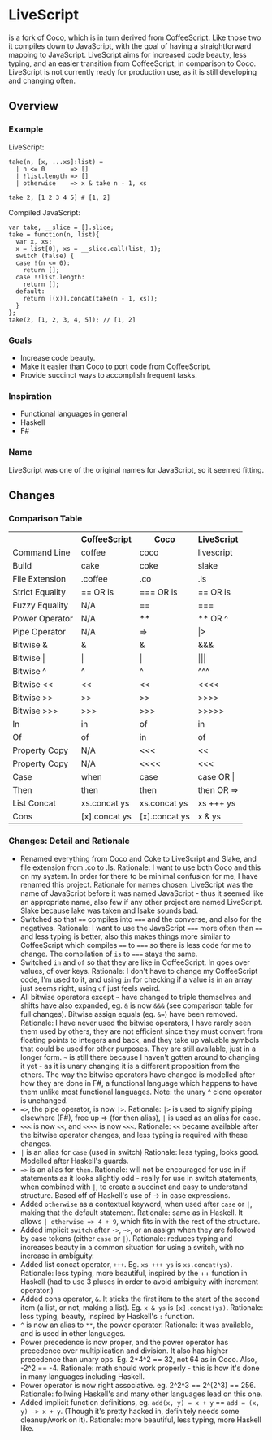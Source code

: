 # LiveScript
is a fork of [Coco](http://satyr.github.com/coco/), which is in turn derived from [CoffeeScript](http://coffeescript.org/). Like those two it compiles down to JavaScript, with the goal of having a straightforward mapping to JavaScript. LiveScript aims for increased code beauty, less typing, and an easier transition from CoffeeScript, in comparison to Coco. LiveScript is not currently ready for production use, as it is still developing and changing often.

## Overview
### Example
LiveScript:

    take(n, [x, ...xs]:list) =
      | n <= 0       => []
      | !list.length => []
      | otherwise    => x & take n - 1, xs

    take 2, [1 2 3 4 5] # [1, 2]

Compiled JavaScript:   

    var take, __slice = [].slice;
    take = function(n, list){
      var x, xs;
      x = list[0], xs = __slice.call(list, 1);
      switch (false) {
      case !(n <= 0):
        return [];
      case !!list.length:
        return [];
      default:
        return [(x)].concat(take(n - 1, xs));
      }
    };
    take(2, [1, 2, 3, 4, 5]); // [1, 2]

### Goals
- Increase code beauty.
- Make it easier than Coco to port code from CoffeeScript. 
- Provide succinct ways to accomplish frequent tasks. 

### Inspiration
- Functional languages in general
- Haskell
- F#

### Name
LiveScript was one of the original names for JavaScript, so it seemed fitting. 

## Changes
### Comparison Table
<table>
  <tr>
    <th></th><th>CoffeeScript</th><th>Coco</th><th>LiveScript</th>
  </tr>
  <tr>
    <td>Command Line</td><td>coffee</td><td>coco</td><td>livescript</td>
  </tr>
  <tr>
    <td>Build</td><td>cake</td><td>coke</td><td>slake</td>
  </tr>
  <tr>
    <td>File Extension</td><td>.coffee</td><td>.co</td><td>.ls</td>
  </tr>
  <tr>
    <td>Strict Equality</td><td>== OR is</td><td>=== OR is</td><td>== OR is</td>
  </tr>
  <tr>
    <td>Fuzzy Equality</td><td>N/A</td><td>==</td><td>===</td>
  </tr>
  <tr>
    <td>Power Operator</td><td>N/A</td><td>**</td><td>** OR ^</td>
  </tr>
  <tr>
    <td>Pipe Operator</td><td>N/A</td><td>=></td><td>|></td>
  </tr>
  <tr>
    <td>Bitwise &</td><td>&</td><td>&</td><td>&&&</td>
  </tr>
  <tr>
    <td>Bitwise |</td><td>|</td><td>|</td><td>|||</td>
  </tr>
  <tr>
    <td>Bitwise ^</td><td>^</td><td>^</td><td>^^^</td>
  </tr>
  <tr>
    <td>Bitwise &lt;&lt;</td><td>&lt;&lt;</td><td>&lt;&lt;</td><td>&lt;&lt;&lt;&lt;</td>
  </tr>
  <tr>
    <td>Bitwise >></td><td>>></td><td>>></td><td>>>>></td>
  </tr>
  <tr>
    <td>Bitwise >>></td><td>>>></td><td>>>></td><td>>>>>></td>
  </tr>
  <tr>
    <td>In</td><td>in</td><td>of</td><td>in</td>
  </tr>
  <tr>
    <td>Of</td><td>of</td><td>in</td><td>of</td>
  </tr>
  <tr>
    <td>Property Copy</td><td>N/A</td><td>&lt;&lt;&lt;</td><td>&lt;&lt;</td>
  </tr>
  <tr>
    <td>Property Copy</td><td>N/A</td><td>&lt;&lt;&lt;&lt;</td><td>&lt;&lt;&lt;</td>
  </tr>
  <tr>
    <td>Case</td><td>when</td><td>case</td><td>case OR |</td>
  </tr>
  <tr>
    <td>Then</td><td>then</td><td>then</td><td>then OR =></td>
  </tr>
  <tr>
    <td>List Concat</td><td>xs.concat ys</td><td>xs.concat ys</td><td>xs +++ ys</td>
  </tr>
  <tr>
    <td>Cons</td><td>[x].concat ys</td><td>[x].concat ys</td><td>x & ys</td>
  </tr>
</table>

### Changes: Detail and Rationale
- Renamed everything from Coco and Coke to LiveScript and Slake, and file extension from .co to .ls. Rationale: I want to use both Coco and this on my system. In order for there to be minimal confusion for me, I have renamed this project. Rationale for names chosen: LiveScript was the name of JavaScript before it was named JavaScript - thus it seemed like an appropriate name, also few if any other project are named LiveScript. Slake because lake was taken and lsake sounds bad. 
- Switched so that `==` compiles into `===` and the converse, and also for the negatives. Rationale: I want to use the JavaScript `===` more often than `==` and less typing is better, also this makes things more similar to CoffeeScript which compiles `==` to `===` so there is less code for me to change. The compilation of `is` to `===` stays the same.
- Switched `in` and `of` so that they are like in CoffeeScript. In goes over values, of over keys. Rationale: I don't have to change my CoffeeScript code, I'm used to it, and using `in` for checking if a value is in an array just seems right, using `of` just feels weird.
- All bitwise operators except `~` have changed to triple themselves and shifts have also expanded, eg. `&` is now `&&&` (see comparison table for full changes). Bitwise assign equals (eg. `&=`) have been removed. Rationale: I have never used the bitwise operators, I have rarely seen them used by others, they are not efficient since they must convert from floating points to integers and back, and they take up valuable symbols that could be used for other purposes. They are still available, just in a longer form. `~` is still there because I haven't gotten around to changing it yet - as it is unary changing it is a different proposition from the others. The way the bitwise operators have changed is modelled after how they are done in F#, a functional language which happens to have them unlike most functional languages. Note: the unary ^ clone operator is unchanged.
- `=>`, the pipe operator, is now `|>`. Rationale: `|>` is used to signify piping elsewhere (F#), free up => (for then alias), `|` is used as an alias for case.
- `<<<` is now `<<`, and `<<<<` is now `<<<`. Rationale: `<<` became available after the bitwise operator changes, and less typing is required with these changes.
- `|` is an alias for `case` (used in switch) Rationale: less typing, looks good. Modelled after Haskell's guards.
- `=>` is an alias for `then`. Rationale: will not be encouraged for use in if statements as it looks slightly odd - really for use in switch statements, when combined with `|`, to create a succinct and easy to understand structure. Based off of Haskell's use of -> in case expressions.  
- Added `otherwise` as a contextual keyword, when used after `case` or `|`, making that the default statement. Rationale: same as in Haskell. It allows `| otherwise => 4 + 9`, which fits in with the rest of the structure.
- Added implicit `switch` after `->`, `~>`, or an assign when they are followed by case tokens (either `case` or `|`). Rationale: reduces typing and increases beauty in a common situation for using a switch, with no increase in ambiguity. 
- Added list concat operator, `+++`. Eg. `xs +++ ys` is `xs.concat(ys)`. Rationale: less typing, more beautiful, inspired by the ++ function in Haskell (had to use 3 pluses in order to avoid ambiguity with increment operator.)
- Added cons operator, `&`. It sticks the first item to the start of the second item (a list, or not, making a list). Eg. `x & ys` is `[x].concat(ys)`. Rationale: less typing, beauty, inspired by Haskell's `:` function.
- `^` is now an alias to `**`, the power operator. Rationale: it was available, and is used in other languages. 
- Power precedence is now proper, and the power operator has precedence over multiplication and division. It also has higher precedence than unary ops. Eg. 2*4^2 == 32, not 64 as in Coco. Also, -2^2 == -4. Rationale: math should work properly - this is how it's done in many languages including Haskell. 
- Power operator is now right associative. eg. 2^2^3 == 2^(2^3) == 256. Rationale: follwing Haskell's and many other languages lead on this one.
- Added implicit function definitions, eg. `add(x, y) = x + y` == `add = (x, y) -> x + y`. (Though it's pretty hacked in, definitely needs some cleanup/work on it). Rationale: more beautiful, less typing, more Haskell like.
